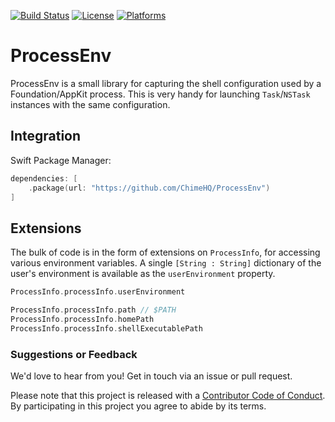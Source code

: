 [![Build Status][build status badge]][build status]
[![License][license badge]][license]
[![Platforms][platforms badge]][platforms]

# ProcessEnv

ProcessEnv is a small library for capturing the shell configuration used by a Foundation/AppKit process. This is very handy for launching `Task`/`NSTask` instances with the same configuration.

## Integration

Swift Package Manager:

```swift
dependencies: [
    .package(url: "https://github.com/ChimeHQ/ProcessEnv")
]
```

## Extensions

The bulk of code is in the form of extensions on `ProcessInfo`, for accessing various environment variables. A single `[String : String]` dictionary of the user's environment is available as the `userEnvironment` property.

```swift
ProcessInfo.processInfo.userEnvironment

ProcessInfo.processInfo.path // $PATH
ProcessInfo.processInfo.homePath
ProcessInfo.processInfo.shellExecutablePath
```

### Suggestions or Feedback

We'd love to hear from you! Get in touch via an issue or pull request.

Please note that this project is released with a [Contributor Code of Conduct](CODE_OF_CONDUCT.md). By participating in this project you agree to abide by its terms.

[build status]: https://github.com/ChimeHQ/ProcessEnv/actions
[build status badge]: https://github.com/ChimeHQ/ProcessEnv/workflows/CI/badge.svg
[license]: https://opensource.org/licenses/BSD-3-Clause
[license badge]: https://img.shields.io/github/license/ChimeHQ/ProcessEnv
[platforms]: https://swiftpackageindex.com/ChimeHQ/ProcessEnv
[platforms badge]: https://img.shields.io/endpoint?url=https%3A%2F%2Fswiftpackageindex.com%2Fapi%2Fpackages%2FChimeHQ%2FProcessEnv%2Fbadge%3Ftype%3Dplatforms
